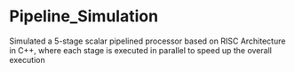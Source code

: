 # Pipeline_Simulation
Simulated a 5-stage scalar pipelined processor based on RISC Architecture in C++, where each stage is executed in parallel to
speed up the overall execution
